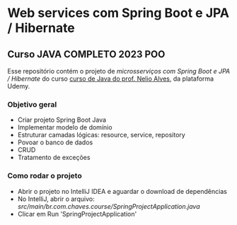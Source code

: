 # Web services com Spring Boot e JPA / Hibernate
## Curso JAVA COMPLETO 2023 POO

Esse repositório contém o projeto de _microsserviços com Spring Boot e JPA / Hibernate_ 
do curso
[curso de Java do prof. Nelio Alves](https://www.udemy.com/course/java-curso-completo/), da plataforma Udemy.</br>


### Objetivo geral
- Criar projeto Spring Boot Java</br>
- Implementar modelo de domínio</br>
- Estruturar camadas lógicas: resource, service, repository</br>
- Povoar o banco de dados</br>
- CRUD </br>
- Tratamento de exceções</br>

### Como rodar o projeto
- Abrir o projeto no IntelliJ IDEA e aguardar o download de dependências</br>
- No IntelliJ, abrir o arquivo: _src/main/br.com.chaves.course/SpringProjectApplication.java_</br>
- Clicar em Run 'SpringProjectApplication'</br> 